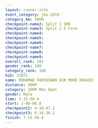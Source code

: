 ```yaml
---
layout: runner-info 
event_category: jbu-2019 
category_km: 30KM 
checkpoint-name2: Split 1 SMK 
checkpoint-name3: Split 2 E Farm 
checkpoint-name4: 
checkpoint-name5: 
checkpoint-name6: 
checkpoint-name7: 
checkpoint-name8: 
checkpoint-name9: 
overall_rank: 203
gender_rank: 108
category_rank: 108
bib: 31072
name: MOHAMAD FARIDZWAN BIN MOHD RASHID
distance: 30KM
category: 30KM Men Open
gender: Male
time: 5-15-50.4
start: 2-00-00.0
checkpoint2: 4-10-47.1
checkpoint3: 6-34-30.1
finish: 7-15-50.4
---
```

